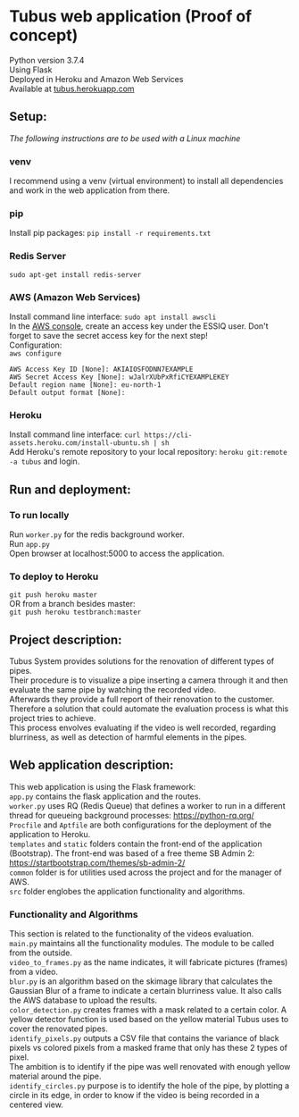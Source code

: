 Tubus web application (Proof of concept)
========================================

Python version 3.7.4  
Using Flask   
Deployed in Heroku and Amazon Web Services  
Available at [tubus.herokuapp.com](https://tubus.herokuapp.com/)

Setup:
----------------------
_The following instructions are to be used with a Linux machine_

### venv
I recommend using a venv (virtual environment) to install all dependencies and work in the web application from there.
### pip
Install pip packages: `pip install -r requirements.txt`  
### Redis Server
`sudo apt-get install redis-server`
### AWS (Amazon Web Services)
Install command line interface: `sudo apt install awscli`		
In the [AWS console](https://console.aws.amazon.com/iam/home?region=eu-north-1#/users), create an access key under the ESSIQ user. Don't forget to save the secret access key for the next step!		
Configuration: 		
`aws configure`	
```
AWS Access Key ID [None]: AKIAIOSFODNN7EXAMPLE
AWS Secret Access Key [None]: wJalrXUbPxRfiCYEXAMPLEKEY
Default region name [None]: eu-north-1
Default output format [None]:
```
### Heroku
Install command line interface: `curl https://cli-assets.heroku.com/install-ubuntu.sh | sh`  
Add Heroku's remote repository to your local repository: `heroku git:remote -a tubus` and login.

Run and deployment:
----------------------
### To run locally	   
Run `worker.py` for the redis background worker.		
Run `app.py`		
Open browser at localhost:5000 to access the application.
### To deploy to Heroku
`git push heroku master`	
OR from a branch besides master:	
`git push heroku testbranch:master`

Project description:
----------------------
Tubus System provides solutions for the renovation of different types of pipes.	  
Their procedure is to visualize a pipe inserting a camera through it and then evaluate the same pipe by watching the recorded video.    
Afterwards they provide a full report of their renovation to the customer.	    
Therefore a solution that could automate the evaluation process is what this project tries to achieve.    
This process envolves evaluating if the video is well recorded, regarding blurriness, as well as detection of harmful elements in the pipes.    


Web application description:
-------------------------------
This web application is using the Flask framework:		
`app.py` contains the flask application and the routes.	    
`worker.py` uses RQ (Redis Queue) that defines a worker to run in a different thread for queueing background processes: https://python-rq.org/	    
`Procfile` and `Aptfile` are both configurations for the deployment of the application to Heroku.   	
`templates` and `static` folders contain the front-end of the application (Bootstrap). The front-end was based of a free theme SB Admin 2: https://startbootstrap.com/themes/sb-admin-2/	    
`common` folder is for utilities used across the project and for the manager of AWS.	    
`src` folder englobes the application functionality and algorithms.   

### Functionality and Algorithms
This section is related to the functionality of the videos evaluation.	    
`main.py` maintains all the functionality modules. The module to be called from the outside.	    
`video_to_frames.py` as the name indicates, it will fabricate pictures (frames) from a video.	    
`blur.py` is an algorithm based on the skimage library that calculates the Gaussian Blur of a frame to indicate a certain blurriness value. It also calls the AWS database to upload the results.	    
`color_detection.py` creates frames with a mask related to a certain color. A yellow detector function is used based on the yellow material Tubus uses to cover the renovated pipes.	    
`identify_pixels.py` outputs a CSV file that contains the variance of black pixels vs colored pixels from a masked frame that only has these 2 types of pixel.    
The ambition is to identify if the pipe was well renovated with enough yellow material around the pipe.		    
`identify_circles.py` purpose is to identify the hole of the pipe, by plotting a circle in its edge, in order to know if the video is being recorded in a centered view.    
